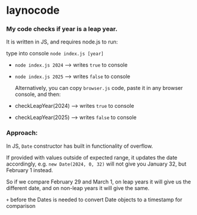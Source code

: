 # laynocode

### My code checks if year is a leap year.

It is written in JS, and requires node.js to run:

type into console `node index.js [year]`

- `node index.js 2024` --> writes `true` to console
- `node index.js 2025` --> writes `false` to console

  Alternatively, you can copy `browser.js` code, paste it in any browser console, and then:

- checkLeapYear(2024) --> writes `true` to console
- checkLeapYear(2025) --> writes `false` to console

### Approach:

In JS, `Date` constructor has built in functionality of overflow.

If provided with values outside of expected range, it updates the date accordingly, e.g. `new Date(2024, 0, 32)` will not give you January 32, but February 1 instead.

So if we compare February 29 and March 1, on leap years it will give us the different date, and on non-leap years it will give the same.

`+` before the Dates is needed to convert Date objects to a timestamp for comparison
